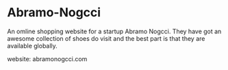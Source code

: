 # Abramo-Nogcci

An omline shopping website for a startup Abramo Nogcci. They have got an awesome collection of shoes do visit and the best part is that they are available globally.


website: abramonogcci.com
